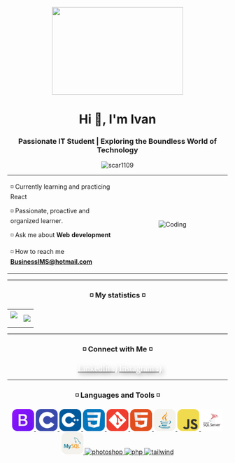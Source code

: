 <p align="center"><picture align="center"><img align="center" src = "https://art.pixilart.com/sr2712ab0b35ecd.gif"width="300" height="200"></picture></p>
<h1 align="center">Hi 👋, I'm Ivan</h1>
<h3 align="center">Passionate IT Student | Exploring the Boundless World of Technology</h3>
<p align="center"> <img src="https://komarev.com/ghpvc/?username=Akurima&label=Profile%20views&color=0B0E13&style=flat" alt="scar1109" /> </p>

<table align="center">
<tr border="none">
<td width="50%" align="left">
  
◽ Currently learning and practicing React

◽ Passionate, proactive and organized learner.

◽ Ask me about **Web development**

◽ How to reach me **BusinessIMS@hotmail.com**

</td>
<td width="50%" align="center">

  <img align="center" alt="Coding" width="450" src="https://media2.dev.to/dynamic/image/width=1000,height=420,fit=cover,gravity=auto,format=auto/https%3A%2F%2Fdev-to-uploads.s3.amazonaws.com%2Fuploads%2Farticles%2Fr7k091qb9q17f23l1n0o.gif">

  
  </td>
</tr>
</table>

---

<h3 align="center">◽ My statistics ◽</h3>
<p align="center">
<table align="center">
<tr border="none">
<td width="50%" align="center">
  
  <img  align="center"  src="https://github-readme-stats.vercel.app/api?username=Akurima&theme=dark&show_icons=true&count_private=true" />
  <br></br>
</td>
<td width="50%" align="center">

  <img  align="center"  src="https://github-readme-stats.anuraghazra1.vercel.app/api/top-langs/?username=Akurima&theme=dark&hide_border=false&no-bg=true&no-frame=true&langs_count=5"/>
  
  </td>
</tr>
</table>

---

<h3 align="center">◽ Connect with Me ◽</h3>
<p align="center">
<a href="https://linkedin.com/in/imivanmartinez" target="blank"><span
      style="color: white; text-decoration: none;font-size: 20px; font-family: Georgia, 'Times New Roman', Times, serif; text-shadow: 4px 5px 10px rgba(0, 0, 0, 0.52); margin-left: 10px;">LinkedIn :)</span></a>
<a href="https://instagram.com/trywitheze" target="blank"><span style="color: white; text-decoration: none; font-size: 20px; font-family: Georgia, 'Times New Roman', Times, serif; text-shadow: 4px 5px 10px rgba(0, 0, 0, 0.52); " > Instagram :) </span></a>
</p>

---

<h3 align="center">◽ Languages and Tools ◽</h3>
<p align="center"> <a href="https://getbootstrap.com" target="_blank" rel="noreferrer"> <img src="https://github.com/tandpfun/skill-icons/blob/main/icons/Bootstrap.svg" alt="bootstrap" width="50" height="50"/> </a> <a href="https://www.cprogramming.com/" target="_blank" rel="noreferrer"> <img src="https://github.com/tandpfun/skill-icons/blob/main/icons/C.svg" alt="c" width="50" height="50"/> </a> <a href="https://www.w3schools.com/cpp/" target="_blank" rel="noreferrer"> <img src="https://github.com/tandpfun/skill-icons/blob/main/icons/CPP.svg" alt="cplusplus" width="50" height="50"/> </a> <a href="https://www.w3schools.com/css/" target="_blank" rel="noreferrer"> <img src="https://github.com/tandpfun/skill-icons/blob/main/icons/CSS.svg" alt="css3" width="50" height="50"/> </a> <a href="https://git-scm.com/" target="_blank" rel="noreferrer"> <img src="https://github.com/tandpfun/skill-icons/blob/main/icons/Git.svg" alt="git" width="50" height="50"/> </a> <a href="https://www.w3.org/html/" target="_blank" rel="noreferrer"> <img src="https://github.com/tandpfun/skill-icons/blob/main/icons/HTML.svg" alt="html5" width="50" height="50"/> </a> <a href="https://www.java.com" target="_blank" rel="noreferrer"> <img src="https://github.com/tandpfun/skill-icons/blob/main/icons/Java-Light.svg" alt="java" width="50" height="50"/> </a> <a href="https://developer.mozilla.org/en-US/docs/Web/JavaScript" target="_blank" rel="noreferrer"> <img src="https://github.com/tandpfun/skill-icons/blob/main/icons/JavaScript.svg" alt="javascript" width="50" height="50"/> </a> <a href="https://www.microsoft.com/en-us/sql-server" target="_blank" rel="noreferrer"> <img src="https://github.com/Scar1109/skill-icons/blob/Scar1109/icons/microsoftSQL.svg" alt="mssql" width="50" height="50"/> </a> <a href="https://www.mysql.com/" target="_blank" rel="noreferrer"> <img src="https://github.com/tandpfun/skill-icons/blob/main/icons/MySQL-Light.svg" alt="mysql" width="50" height="50"/> </a> <a href="https://www.photoshop.com/en" target="_blank" rel="noreferrer"> <img src="https://github.com/Scar1109/skill-icons/blob/Scar1109/icons/Photoshop.svg" alt="photoshop" width="50" height="50"/> </a> <a href="https://www.php.net" target="_blank" rel="noreferrer"> <img src="https://github.com/Scar1109/skill-icons/blob/Scar1109/icons/PHP-Light.svg" alt="php" width="50" height="50"/> </a> <a href="https://tailwindcss.com/" target="_blank" rel="noreferrer"> <img src="https://github.com/Scar1109/skill-icons/blob/Scar1109/icons/TailwindCSS-Light.svg" alt="tailwind" width="50" height="50"/> </a> </p>
